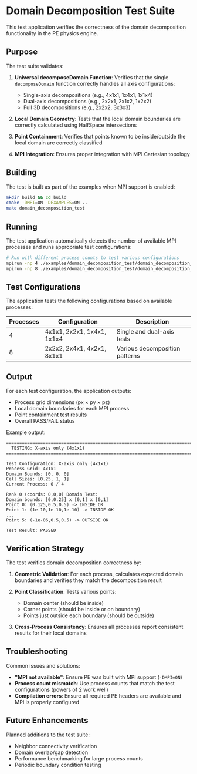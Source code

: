 # Domain Decomposition Test Suite

This test application verifies the correctness of the domain decomposition functionality in the PE physics engine.

## Purpose

The test suite validates:

1. **Universal decomposeDomain Function**: Verifies that the single `decomposeDomain` function correctly handles all axis configurations:
   - Single-axis decompositions (e.g., 4x1x1, 1x4x1, 1x1x4)
   - Dual-axis decompositions (e.g., 2x2x1, 2x1x2, 1x2x2)  
   - Full 3D decompositions (e.g., 2x2x2, 3x3x3)

2. **Local Domain Geometry**: Tests that the local domain boundaries are correctly calculated using HalfSpace intersections

3. **Point Containment**: Verifies that points known to be inside/outside the local domain are correctly classified

4. **MPI Integration**: Ensures proper integration with MPI Cartesian topology

## Building

The test is built as part of the examples when MPI support is enabled:

```bash
mkdir build && cd build
cmake -DMPI=ON -DEXAMPLES=ON ..
make domain_decomposition_test
```

## Running

The test application automatically detects the number of available MPI processes and runs appropriate test configurations:

```bash
# Run with different process counts to test various configurations
mpirun -np 4 ./examples/domain_decomposition_test/domain_decomposition_test
mpirun -np 8 ./examples/domain_decomposition_test/domain_decomposition_test
```

## Test Configurations

The application tests the following configurations based on available processes:

| Processes | Configuration | Description |
|-----------|---------------|-------------|
| 4 | 4x1x1, 2x2x1, 1x4x1, 1x1x4 | Single and dual-axis tests |
| 8 | 2x2x2, 2x4x1, 4x2x1, 8x1x1 | Various decomposition patterns |

## Output

For each test configuration, the application outputs:
- Process grid dimensions (px × py × pz)
- Local domain boundaries for each MPI process
- Point containment test results
- Overall PASS/FAIL status

Example output:
```
================================================================================
  TESTING: X-axis only (4x1x1)
================================================================================

Test Configuration: X-axis only (4x1x1)
Process Grid: 4x1x1
Domain Bounds: [0, 0, 0]
Cell Sizes: [0.25, 1, 1]
Current Process: 0 / 4

Rank 0 (coords: 0,0,0) Domain Test:
Domain bounds: [0,0.25] x [0,1] x [0,1]
Point 0: (0.125,0.5,0.5) -> INSIDE OK
Point 1: (1e-10,1e-10,1e-10) -> INSIDE OK
...
Point 5: (-1e-06,0.5,0.5) -> OUTSIDE OK

Test Result: PASSED
```

## Verification Strategy

The test verifies domain decomposition correctness by:

1. **Geometric Validation**: For each process, calculates expected domain boundaries and verifies they match the decomposition result

2. **Point Classification**: Tests various points:
   - Domain center (should be inside)
   - Corner points (should be inside or on boundary)
   - Points just outside each boundary (should be outside)

3. **Cross-Process Consistency**: Ensures all processes report consistent results for their local domains

## Troubleshooting

Common issues and solutions:

- **"MPI not available"**: Ensure PE was built with MPI support (`-DMPI=ON`)
- **Process count mismatch**: Use process counts that match the test configurations (powers of 2 work well)
- **Compilation errors**: Ensure all required PE headers are available and MPI is properly configured

## Future Enhancements

Planned additions to the test suite:
- Neighbor connectivity verification
- Domain overlap/gap detection
- Performance benchmarking for large process counts
- Periodic boundary condition testing